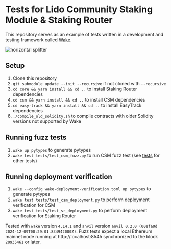 # Tests for Lido Community Staking Module & Staking Router
This repository serves as an example of tests written in a development and testing framework called [Wake](https://github.com/Ackee-Blockchain/wake).

![horizontal splitter](https://github.com/Ackee-Blockchain/wake-detect-action/assets/56036748/ec488c85-2f7f-4433-ae58-3d50698a47de)

## Setup

1. Clone this repository
2. `git submodule update --init --recursive` if not cloned with `--recursive`
3. `cd core && yarn install && cd ..` to install Staking Router dependencies
4. `cd csm && yarn install && cd ..` to install CSM dependencies
5. `cd easy-track && yarn install && cd ..` to install EasyTrack dependencies
6. `./compile_old_solidity.sh` to compile contracts with older Solidity versions not supported by Wake

## Running fuzz tests

1. `wake up pytypes` to generate pytypes
2. `wake test tests/test_csm_fuzz.py` to run CSM fuzz test (see [tests](tests/) for other tests)

## Running deployment verification

1. `wake --config wake-deployment-verification.toml up pytypes` to generate pytypes
2. `wake test tests/test_csm_deployment.py` to perform deployment verification for CSM
3. `wake test tests/test_sr_deployment.py` to perform deployment verification for Staking Router

Tested with `wake` version `4.14.1` and `anvil` version `anvil 0.2.0 (00efa0d 2024-12-09T00:29:01.834942000Z)`. Fuzz tests expect a local Ethereum mainnet node running at http://localhost:8545 synchronized to the block `20935461` or later.